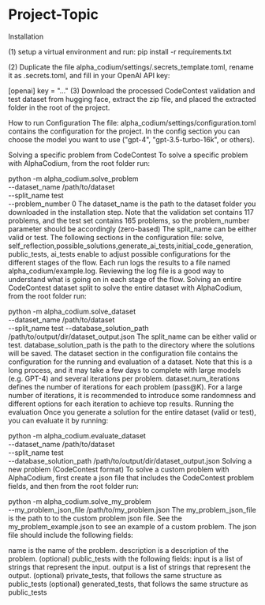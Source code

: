 # Project-Topic

Installation

(1) setup a virtual environment and run: pip install -r requirements.txt

(2) Duplicate the file alpha_codium/settings/.secrets_template.toml, rename it as .secrets.toml, and fill in your OpenAI API key:

[openai]
key = "..."
(3) Download the processed CodeContest validation and test dataset from hugging face, extract the zip file, and placed the extracted folder in the root of the project.

How to run
Configuration
The file: alpha_codium/settings/configuration.toml contains the configuration for the project. In the config section you can choose the model you want to use ("gpt-4", "gpt-3.5-turbo-16k", or others).

Solving a specific problem from CodeContest
To solve a specific problem with AlphaCodium, from the root folder run:

python -m alpha_codium.solve_problem \
--dataset_name /path/to/dataset \
--split_name test \
--problem_number 0
The dataset_name is the path to the dataset folder you downloaded in the installation step.
Note that the validation set contains 117 problems, and the test set contains 165 problems, so the problem_number parameter should be accordingly (zero-based)
The split_name can be either valid or test.
The following sections in the configuration file: solve, self_reflection,possible_solutions,generate_ai_tests,initial_code_generation,public_tests, ai_tests
enable to adjust possible configurations for the different stages of the flow.
Each run logs the results to a file named alpha_codium/example.log. Reviewing the log file is a good way to understand what is going on in each stage of the flow.
Solving an entire CodeContest dataset split
to solve the entire dataset with AlphaCodium, from the root folder run:

python -m alpha_codium.solve_dataset \
--dataset_name /path/to/dataset \
--split_name test
--database_solution_path /path/to/output/dir/dataset_output.json
The split_name can be either valid or test.
database_solution_path is the path to the directory where the solutions will be saved.
The dataset section in the configuration file contains the configuration for the running and evaluation of a dataset.
Note that this is a long process, and it may take a few days to complete with large models (e.g. GPT-4) and several iterations per problem.
dataset.num_iterations defines the number of iterations for each problem (pass@K). For a large number of iterations, it is recommended to introduce some randomness and different options for each iteration to achieve top results.
Running the evaluation
Once you generate a solution for the entire dataset (valid or test), you can evaluate it by running:

python -m alpha_codium.evaluate_dataset\
--dataset_name /path/to/dataset\
--split_name test\
--database_solution_path /path/to/output/dir/dataset_output.json
Solving a new problem (CodeContest format)
To solve a custom problem with AlphaCodium, first create a json file that includes the CodeContest problem fields, and then from the root folder run:

python -m alpha_codium.solve_my_problem \
--my_problem_json_file /path/to/my_problem.json
The my_problem_json_file is the path to to the custom problem json file.
See the my_problem_example.json to see an example of a custom problem. The json file should include the following fields:

name is the name of the problem.
description is a description of the problem.
(optional) public_tests with the following fields:
input is a list of strings that represent the input.
output is a list of strings that represent the output.
(optional) private_tests, that follows the same structure as public_tests
(optional) generated_tests, that follows the same structure as public_tests
